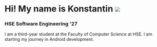 Hi! My name is Konstantin ![](https://user-images.githubusercontent.com/18350557/176309783-0785949b-9127-417c-8b55-ab5a4333674e.gif)
==================================================================================================================================

### HSE Software Engineering '27
I am a third-year student at the Faculty of Computer Science at HSE. I am starting my journey in Android development.

